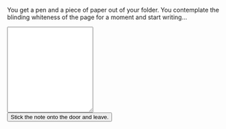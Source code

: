 You get a pen and a piece of paper out of your folder. You contemplate the blinding whiteness of the page for a moment and start writing...

<form>
    <div class="centered">
        <textarea id="note" style="width: 100%; max-width: 200px; height: 200px;"></textarea>
        <br />
        <button type="submit">Stick the note onto the door and leave.</button>
    </div>
</form>
